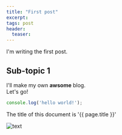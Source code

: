 ```yaml
---
title: "First post"
excerpt: 
tags: post
header:
  teaser: 
---
```


I'm writing the first post.

## Sub-topic 1

I'll make my own __awsome__ blog.<br/>
Let's go!

```javascript
console.log('hello world!');
```

The title of this document is '{{ page.title }}'

![text](https://picsum.photos/200)
